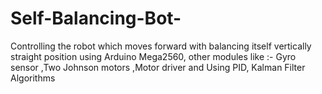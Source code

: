 # Self-Balancing-Bot-
Controlling the robot which moves forward with balancing itself vertically straight position using Arduino Mega2560, other modules like :- Gyro sensor ,Two Johnson motors ,Motor driver  and Using PID, Kalman Filter Algorithms
